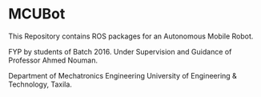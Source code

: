 # MCUBot

This Repository contains ROS packages for an Autonomous Mobile Robot.

FYP by students of Batch 2016.
Under Supervision and Guidance of Professor Ahmed Nouman.

Department of Mechatronics Engineering
University of Engineering & Technology, Taxila.
